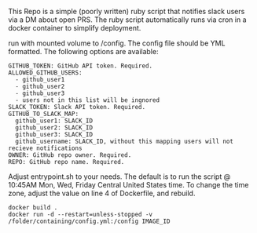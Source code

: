 This Repo is a simple (poorly written) ruby script that notifies slack users via a DM about open PRS. The ruby script automatically runs via cron in a docker container to simplify deployment.

run with mounted volume to /config. The config file should be YML formatted. The following options are available:

```
GITHUB_TOKEN: GitHub API token. Required.
ALLOWED_GITHUB_USERS:
  - github_user1
  - github_user2
  - github_user3
  - users not in this list will be ingnored
SLACK_TOKEN: Slack API token. Required.
GITHUB_TO_SLACK_MAP:
  github_user1: SLACK_ID
  github_user2: SLACK_ID
  github_user3: SLACK_ID
  github_username: SLACK_ID, without this mapping users will not recieve notifications
OWNER: GitHub repo owner. Required.
REPO: GitHub repo name. Required.
```

Adjust entrypoint.sh to your needs. The default is to run the script @ 10:45AM Mon, Wed, Friday Central United States time.
To change the time zone, adjust the value on line 4 of Dockerfile, and rebuild.

```
docker build .
docker run -d --restart=unless-stopped -v /folder/containing/config.yml:/config IMAGE_ID
```
